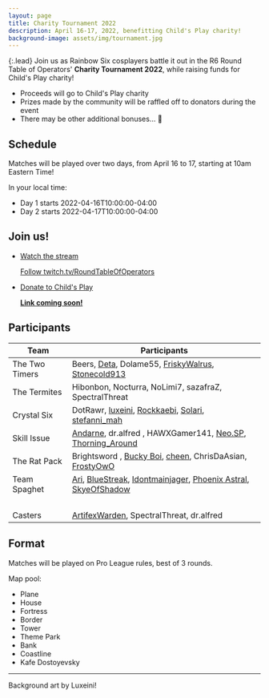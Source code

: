 ```yaml
---
layout: page
title: Charity Tournament 2022
description: April 16-17, 2022, benefitting Child's Play charity!
background-image: assets/img/tournament.jpg
---
```


{:.lead}
Join us as Rainbow Six cosplayers battle it out in the R6 Round Table of Operators' **Charity Tournament 2022**, while raising funds for Child's Play charity!

* Proceeds will go to Child's Play charity
* Prizes made by the community will be raffled off to donators during the event
* There may be other additional bonuses... 👀

## Schedule

Matches will be played over two days, from April 16 to 17, starting at 10am Eastern Time! 

In your local time:
* Day 1 starts <span class="datetime">2022-04-16T10:00:00-04:00</span>
* Day 2 starts <span class="datetime">2022-04-17T10:00:00-04:00</span>

## Join us!

<ul class="link-collection">
    <li class="link">
        <a href="https://www.twitch.tv/RoundTableOfOperators">
            <div class="link-title">
                <p>Watch the stream</p>
            </div>
            <div class="link-description">
                <p>Follow twitch.tv/RoundTableOfOperators</p>
            </div>
        </a>
    </li>
    <li class="link">
        <a href="#">
            <div class="link-title">
                <p>Donate to Child's Play</p>
            </div>
            <div class="link-description">
                <p><strong>Link coming soon!</strong></p>
            </div>
        </a>
    </li>
</ul>

## Participants

Team   | Participants |
-------|---
The Two Timers |Beers, [Deta](https://twitter.com/Detaleader), Dolame55, [FriskyWalrus](https://twitter.com/thefriskywalrus), [Stonecold913](https://twitter.com/st0necold913)
The Termites | Hibonbon, Nocturra, NoLimi7, sazafraZ, SpectralThreat
Crystal Six | DotRawr, [luxeini](https://twitter.com/luxeini), [Rockkaebi](https://twitter.com/RockkaebiDaze), [Solari](https://instagram.com/solari_cosplay), [stefanni_mah](https://twitter.com/stefanni_mah)
Skill Issue | [Andarne](https://twitter.com/Andarne_), dr.alfred , HAWXGamer141, [Neo.SP](https://twitter.com/NeoSP5), [Thorning_Around](https://instagram.com/thorning_around)
The Rat Pack | Brightsword , [Bucky Boi](https://twitter.com/94_Vlad_Impala), [cheen](https://twitter.com/_cheenis), ChrisDaAsian, [FrostyOwO](https://youtube.com/channel/UCwhGuY86PoV_cSLtUvaDd_w)
Team Spaghet | [Ari](https://twitter.com/Arihel_EN), [BlueStreak](https://instagram.com/bluestreak_cosplay95), [Idontmainjager](https://tiktok.com/@idontmainjager), [Phoenix Astral](https://twitter.com/Phoenix_Astral), [SkyeOfShadow](https://twitter.com/SkyeOfShadow)
&nbsp; | 
Casters | [ArtifexWarden](https://twitter.com/ArtifexWarden), SpectralThreat, dr.alfred

## Format

Matches will be played on Pro League rules, best of 3 rounds. 

Map pool:
* Plane
* House
* Fortress
* Border
* Tower
* Theme Park
* Bank
* Coastline
* Kafe Dostoyevsky 

-----

Background art by Luxeini!

<!-- Scripts for conversion to local time -->
<script src="/assets/js/luxon.min.js"></script>
<script>
"strict mode";
let elements = document.getElementsByClassName("datetime");
for(let i = 0; i < elements.length; ++i)
{
    elements[i].innerText = luxon.DateTime.fromISO(elements[i].innerText).toLocal().toFormat("ccc, d LLL yyyy, hh:mm a ZZ");
}
</script>
